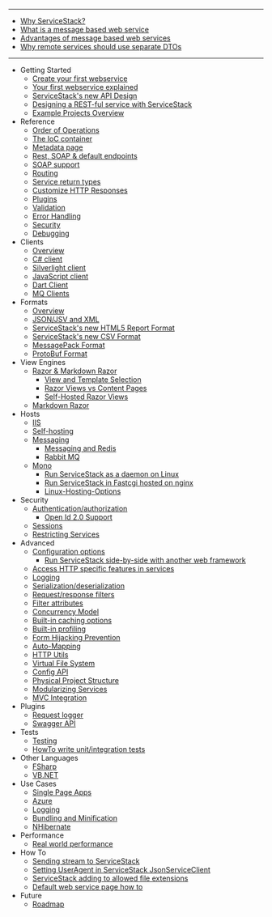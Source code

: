***  

 - [Why ServiceStack?](?id=why-servicestack)
  - [What is a message based web service](?id=what-is-a-message-based-web-service)
  - [Advantages of message based web services](?id=advantages-of-message-based-web-services)
  - [Why remote services should use separate DTOs](http://stackoverflow.com/a/15369736/85785)

***

- Getting Started
    - [Create your first webservice](?id=create-your-first-webservice)
    - [Your first webservice explained](?id=your-first-webservice-explained)
    - [ServiceStack's new API Design](?id=new-api)
    - [Designing a REST-ful service with ServiceStack](http://stackoverflow.com/a/15235822/85785)
    - [Example Projects Overview](http://stackoverflow.com/a/15869816/85785)
- Reference
    - [Order of Operations](?id=order-of-operations)
    - [The IoC container](?id=the-ioc-container)
    - [Metadata page](?id=metadata-page)
    - [Rest, SOAP & default endpoints](?id=endpoints)
    - [SOAP support](?id=soap-support)
    - [Routing](?id=routing)
    - [Service return types](?id=service-return-types)
    - [Customize HTTP Responses](?id=customize-http-responses)
    - [Plugins](?id=plugins)
    - [Validation](?id=validation)
    - [Error Handling](?id=error-handling)
    - [Security](?id=security)
    - [Debugging](?id=debugging)
- Clients
    - [Overview](?id=clients-overview)
    - [C# client](?id=c#-client)
    - [Silverlight client](?id=silverlight-client)
    - [JavaScript client](?id=javascript-client)
    - [Dart Client](?id=dart-client)
    - [MQ Clients](?id=messaging)
- Formats
    - [Overview](?id=formats)
    - [JSON/JSV and XML](?id=json-jsv-and-xml)
    - [ServiceStack's new HTML5 Report Format](?id=html5reportformat)
    - [ServiceStack's new CSV Format](?id=servicestack-csv-format)
    - [MessagePack Format](?id=messagepack-format)
    - [ProtoBuf Format](?id=protobuf-format)
- View Engines
    - [Razor & Markdown Razor](http://razor.servicestack.net/)
      - [View and Template Selection](?id=view-and-template-selection)
      - [Razor Views vs Content Pages](http://stackoverflow.com/questions/13206038/servicestack-razor-default-page/13206221#13206221)
      - [Self-Hosted Razor Views](http://www.ienablemuch.com/2012/12/self-hosting-servicestack-serving.html) 
    - [Markdown Razor](?id=markdown-razor)
- Hosts
    - [IIS](?id=iis)
    - [Self-hosting](?id=self-hosting)
    - [Messaging](?id=messaging)
        - [Messaging and Redis](?id=messaging-and-redis)
        - [Rabbit MQ](?id=rabbit-mq)
    - [Mono](?id=mono)
        - [Run ServiceStack as a daemon on Linux](?id=run-servicestack-as-a-daemon-on-linux)
        - [Run ServiceStack in Fastcgi hosted on nginx](?id=run-servicestack-in-fastcgi-hosted-on-nginx)
        - [Linux-Hosting-Options](?id=linux-hosting-options)
- Security
    - [Authentication/authorization](?id=authentication-and-authorization)
       - [Open Id 2.0 Support](?id=openid)
    - [Sessions](?id=sessions)
    - [Restricting Services](?id=restricting-services)
- Advanced
    - [Configuration options](?id=configuration-options)
        - [Run ServiceStack side-by-side with another web framework](?id=run-servicestack-side-by-side-with-another-web-framework)
    - [Access HTTP specific features in services](?id=access-http-specific-features-in-services)
    - [Logging](?id=logging)
    - [Serialization/deserialization](?id=serialization-deserialization)
    - [Request/response filters](?id=request-and-response-filters)
    - [Filter attributes](?id=filter-attributes)
    - [Concurrency Model](?id=concurrency-model)
    - [Built-in caching options](?id=caching)
    - [Built-in profiling](?id=built-in-profiling)
    - [Form Hijacking Prevention](?id=form-hijacking-prevention)
    - [Auto-Mapping](?id=auto-mapping)
    - [HTTP Utils](?id=http-utils)
    - [Virtual File System](?id=virtual-file-system)
    - [Config API](?id=config-api)
    - [Physical Project Structure](?id=physical-project-structure)
    - [Modularizing Services](?id=modularizing-services)
    - [MVC Integration](?id=mvc-integration)
- Plugins
    - [Request logger](?id=request-logger)
    - [Swagger API](?id=swagger-api)
- Tests
    - [Testing](?id=testing) 
    - [HowTo write unit/integration tests](?id=howto-write-unit-integration-tests)
- Other Languages
    - [FSharp](?id=fsharp)
    - [VB.NET](?id=vbnet)
- Use Cases
    - [Single Page Apps](?id=single-page-apps) 
    - [Azure](?id=azure)
    - [Logging](?id=logging) 
    - [Bundling and Minification](?id=bundling-and-minification)
    - [NHibernate](?id=nhibernate) 
- Performance
    - [Real world performance](?id=real-world-performance) 
- How To
    - [Sending stream to ServiceStack](http://www.codeproject.com/Articles/501608/SendingplusstreamplustoplusServiceStack)
    - [Setting UserAgent in ServiceStack JsonServiceClient](http://www.serverside-developer.com/2012/09/setting-useragent-in-servicestack.html)
    - [ServiceStack adding to allowed file extensions](http://jaspreetchahal.org/servicestack-adding-to-allowed-file-extensions/)
    - [Default web service page how to](http://jaspreetchahal.org/servicestack-default-web-index-page/)
- Future
    - [Roadmap](?id=roadmap)